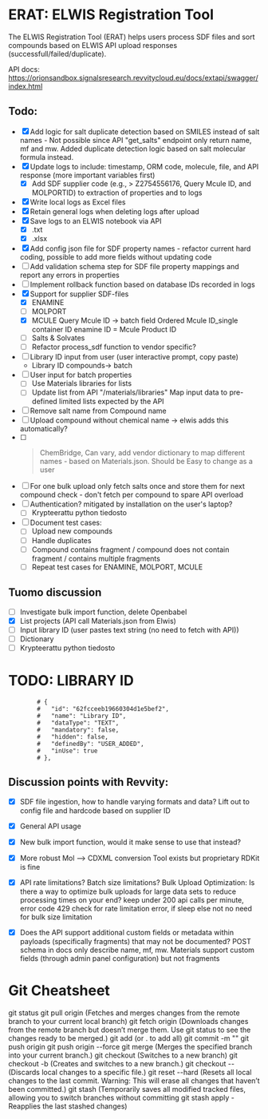 # ERAT: ELWIS Registration Tool

The ELWIS Registration Tool (ERAT) helps users process SDF files and sort compounds based on ELWIS API upload responses (successfull/failed/duplicate).

API docs: https://orionsandbox.signalsresearch.revvitycloud.eu/docs/extapi/swagger/index.html

## Todo:
- [X] Add logic for salt duplicate detection based on SMILES instead of salt names - Not possible since API "get_salts" endpoint only return name, mf and mw. Added duplicate detection logic based on salt molecular formula instead.
- [X] Update logs to include: timestamp, ORM code, molecule, file, and API response (more important variables first)
    - [X] Add SDF supplier code (e.g., > <ID> Z2754556176, Query Mcule ID, and MOLPORTID) to extraction of properties and to logs
- [X] Write local logs as Excel files
- [X] Retain general logs when deleting logs after upload
- [X] Save logs to an ELWIS notebook via API
    - [X] .txt
    - [X] .xlsx
- [X] Add config json file for SDF property names - refactor current hard coding, possible to add more fields without updating code
- [ ] Add validation schema step for SDF file property mappings and report any errors in properties
- [ ] Implement rollback function based on database IDs recorded in logs
- [x] Support for supplier SDF-files
    - [x] ENAMINE
    - [ ] MOLPORT
    - [X] MCULE
        Query Mcule ID -> batch field
        Ordered Mcule ID_single container ID
        enamine ID = Mcule Product ID
    - [ ] Salts & Solvates
    - [ ] Refactor process_sdf function to vendor specific?
- [ ] Library ID input from user (user interactive prompt, copy paste)
    - Library ID compounds-> batch
- [ ] User input for batch properties
    - [ ] Use Materials libraries for lists
    - [ ] Update list from API "/materials/libraries"
        Map input data to pre-defined limited lists expected by the API
- [ ] Remove salt name from Compound name
- [ ] Upload compound without chemical name -> elwis adds this automatically?
- [ ] >  <Supplier name> ChemBridge, Can vary, add vendor dictionary to map different names - based on Materials.json. Should be Easy to change as a user
- [ ] For one bulk upload only fetch salts once and store them for next compound check - don't fetch per compound to spare API overload
- [ ] Authentication? mitigated by installation on the user's laptop?
    - [ ] Krypteerattu python tiedosto
- [ ] Document test cases: 
    - [ ] Upload new compounds
    - [ ] Handle duplicates
    - [ ] Compound contains fragment / compound does not contain fragment / contains multiple fragments
    - [ ] Repeat test cases for ENAMINE, MOLPORT, MCULE

## Tuomo discussion
- [ ] Investigate bulk import function, delete Openbabel
- [X] List projects (API call Materials.json from Elwis)
- [ ] Input library ID (user pastes text string (no need to fetch with API))
- [ ] Dictionary
- [ ] Krypteerattu python tiedosto

# TODO: LIBRARY ID
            # {
            #   "id": "62fcceeb19660304d1e5bef2",
            #   "name": "Library ID",
            #   "dataType": "TEXT",
            #   "mandatory": false,
            #   "hidden": false,
            #   "definedBy": "USER_ADDED",
            #   "inUse": true
            # },

## Discussion points with Revvity:
- [X] SDF file ingestion, how to handle varying formats and data?
    Lift out to config file and hardcode based on supplier ID
- [X] General API usage
- [X] New bulk import function, would it make sense to use that instead?  
- [X] More robust Mol --> CDXML conversion
    Tool exists but proprietary
    RDKit is fine
- [X] API rate limitations? Batch size limitations? Bulk Upload Optimization: Is there a way to optimize bulk uploads for large data sets to reduce processing times on your end?
    keep under 200 api calls per minute, error code 429 check for rate limitation error, if sleep else not
    no need for bulk size limitation
- [X] Does the API support additional custom fields or metadata within payloads (specifically fragments) that may not be documented? POST schema in docs only describe name, mf, mw.
    Materials support custom fields (through admin panel configuration) but not fragments



# Git Cheatsheet

git status
git pull origin <branch-name> (Fetches and merges changes from the remote branch to your current local branch)
git fetch origin (Downloads changes from the remote branch but doesn’t merge them. Use git status to see the changes ready to be merged.)
git add <file-name> (or . to add all)
git commit -m ""
git push origin <branch-name>
git push origin <branch-name> --force
git merge <branch-name> (Merges the specified branch into your current branch.)
git checkout <branch-name> (Switches to a new branch)
git checkout -b <new-branch-name> (Creates and switches to a new branch.)
git checkout -- <file-name> (Discards local changes to a specific file.)
git reset --hard (Resets all local changes to the last commit. Warning: This will erase all changes that haven’t been committed.)
git stash (Temporarily saves all modified tracked files, allowing you to switch branches without committing
git stash apply - Reapplies the last stashed changes)

